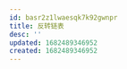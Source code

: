 ```yaml
---
id: basr2z1lwaesqk7k92gwnpr
title: 反转链表
desc: ''
updated: 1682489346952
created: 1682489346952
---
```

